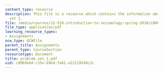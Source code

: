 ```yaml
---
content_type: resource
description: This file is a resource which contains the information about problem
  set 1.
file: /media/courses/12-510-introduction-to-seismology-spring-2010/c8069e6dc15e69e47a61a12119540c2c_problem_set_1.pdf
file_type: application/pdf
learning_resource_types:
- Assignments
ocw_type: OCWFile
parent_title: Assignments
parent_type: CourseSection
resourcetype: Document
title: problem_set_1.pdf
uid: c8069e6d-c15e-69e4-7a61-a12119540c2c
---
```

